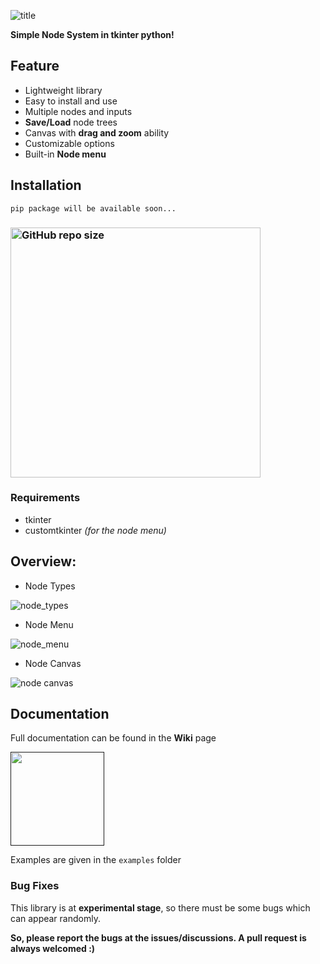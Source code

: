 ![title](https://github.com/Akascape/TkNodeSystem/assets/89206401/9303e1a8-c8ce-4616-891d-671c9f67ed19)

**Simple Node System in tkinter python!**

## Feature
- Lightweight library
- Easy to install and use
- Multiple nodes and inputs
- **Save/Load** node trees
- Canvas with **drag and zoom** ability
- Customizable options
- Built-in **Node menu**

## Installation
```
pip package will be available soon...
```
### [<img alt="GitHub repo size" src="https://img.shields.io/github/repo-size/Akascape/CTkCTkNodeSystem?&color=green&label=Download%20Source%20Code&logo=Python&logoColor=yellow&style=for-the-badge"  width="400">](https://github.com/Akascape/CTkNodeSystem/archive/refs/heads/main.zip)

### Requirements
- tkinter
- customtkinter _(for the node menu)_

## Overview:

- Node Types

![node_types](https://github.com/Akascape/TkNodeSystem/assets/89206401/19295825-daba-44c9-b80e-0f5dc9e00a0a)

- Node Menu

![node_menu](https://github.com/Akascape/TkNodeSystem/assets/89206401/62ef4115-982e-4df2-9ad0-6626f43ca459)

- Node Canvas

![node canvas](https://github.com/Akascape/TkNodeSystem/assets/89206401/e2425f05-45ac-4831-9273-7fe673895755)

## Documentation
Full documentation can be found in the **Wiki** page

[<img src="https://img.shields.io/badge/View-Docs-informational?&color=yellow&style=for-the-badge" width="150">]()

Examples are given in the `examples` folder

### Bug Fixes
This library is at **experimental stage**, so there must be some bugs which can appear randomly.

**So, please report the bugs at the issues/discussions. A pull request is always welcomed :)**
